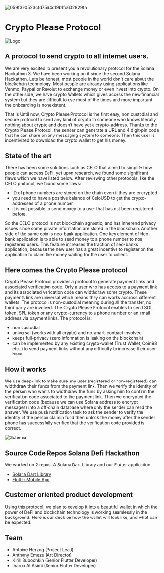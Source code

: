![059f390523cfd7564c19b1fc602829fa](https://user-images.githubusercontent.com/13095/121512036-95a34400-c9e9-11eb-9d39-26677fa1d4d6.png)
# Crypto Please Protocol

![Logo](HORIZONTAL-Black-Gold.png)

## A protocol to send crypto to all internet users.

We are very excited to present you a revolutionary protocol for the Solana Hackathon 3. We have been working on it since the second Solana Hackathon. Lets be honest, most people in the world don't care about the blockchain technology. Most people are already using applications like Venmo, Paypal or Revolut to exchange money or even invest into crypto. On the other side, we have crypto Wallets which gives access the new financial system but they are difficult to use most of the times and more important the onboarding is nonexistent.

That is Until now,  Crypto Please Protocol is the first easy, non custodial and secure protocol to send any kind of crypto to someone who knows literally nothing about crypto and doesn't have yet a crypto-address. Thanks to the Crypto Please Protocol, the sender can generate a URL and 4 digit-pin code that he can share on any messaging system to someone. Then this user is incentivized to download the crypto wallet to get his money.


## State of the art
There has been some solutions such as CELO that aimed to simplify how people can access DeFi, yet upon research, we found some significant flaws which we have listed below. After reviewing other protocols, like the CELO protocol, we found some flaws:
- ID of phone numbers are stored on the chain even if they are encrypted
- you need to have a positive balance of CeloUSD to get the crypto-addresses of a phone number
- it is not possible to send money to a user that has not been registered before.

So the CELO protocol is not blockchain agnostic, and has inherend privacy issues since some private information are stored in the blockchain.
Another side of the same coin is neo-bank application. One key element of Neo-bank application is to able to send money to a phone number to non registered users. This feature increases the traction of neo-banks application, because the new user has a great incentive to register on the application to claim the money waiting for the user to collect.

## Here comes the Crypto Please protocol
Crypto Please Protocol provides a protocol to generate payment links and associated verification code. Only a user who has access to a payment link and its associated verication code can widthdraw some crypto. These payments link are universal which means they can works accross different wallets. The protocol is non-custodial meaning during all the transfer, no third party are involved.
The Crypto Please Protocol enables to send SOL token, SPL token or any crypto-currency to a phone number or an email address via payment links. The protocol is:
- non custodial
- universal (works with all crypto) and no smart-contract involved.
- keeps full-privacy (zero information is leaking on the blockchain)
- can be implemented by any existing crypto-wallet (Trust Wallet, Coin98 etc..) to send payment links without any difficulty to increase their user-base

## How it works
We use deep-link to make sure any user (registered or non-registered) can widthdraw their funds from the payment link. Then we verify the identity of the person who wants to widthdraw the fund by asking him to confirm the verification code associated to the payment link. Then we encrypted the verification code (because we can use Solana address to encrypt messages) into a off-chain database where only the sender can read the answer. We use push notification task to ask the sender to verify the identity of the person claimin fund then unlock the money after the sender phone has successfully verified that the verification code provided is correct.

![Schema](https://user-images.githubusercontent.com/13095/121512067-9dfb7f00-c9e9-11eb-9019-d781f6ce0a80.png)


## Source Code Repos Solana Defi Hackathon
We worked on 2 repos. A Solana Dart Library and our Flutter application.

- [Solana Dart Library](https://github.com/cryptoplease/dart-solana-lib)
- [Flutter Mobile App](https://github.com/cryptoplease/crypto-please) 

## Customer oriented product development
Using this protocol, we plan to develop it into a beautiful wallet in which the power of DeFi and blockchain technology is working seamlessly in the background. Here is our deck on how the wallet will look like, and what can be expected:

## Team
- Antoine Herzog (Project Lead)
- Anthony Emezu (Art Director)
- Kirill Bubochkin (Senior Flutter Developer)
- Iharob Al Asimi (Senior Flutter Developer)
